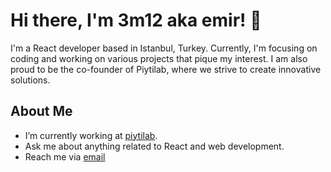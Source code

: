 # Hi there, I'm 3m12 aka emir! 👋

I'm a React developer based in Istanbul, Turkey. Currently, I'm focusing on coding and working on various projects that pique my interest. I am also proud to be the co-founder of Piytilab, where we strive to create innovative solutions.

## About Me

- I’m currently working at [piytilab](https://www.piytilab.com/).
- Ask me about anything related to React and web development.
- Reach me via [email](mailto:mgurbulakk@gmail.com)
